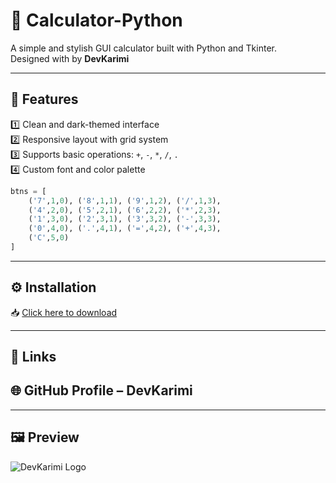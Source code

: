 # 🧮 Calculator-Python

A simple and stylish GUI calculator built with Python and Tkinter.  
Designed with  by **DevKarimi**


---

## 📌 Features

1️⃣ Clean and dark-themed interface  
2️⃣ Responsive layout with grid system  
3️⃣ Supports basic operations: `+`, `-`, `*`, `/`, `.`  
4️⃣ Custom font and color palette
```python
btns = [
    ('7',1,0), ('8',1,1), ('9',1,2), ('/',1,3),
    ('4',2,0), ('5',2,1), ('6',2,2), ('*',2,3),
    ('1',3,0), ('2',3,1), ('3',3,2), ('-',3,3),
    ('0',4,0), ('.',4,1), ('=',4,2), ('+',4,3),
    ('C',5,0)
]

```
---

## ⚙️ Installation

📥 [Click here to download](https://github.com/DevKarimi/DevSepi-Calculator/releases/download/v1.0/DevSepi-Calculator.exe)

---

## 🔗 Links

## 🌐 GitHub Profile – DevKarimi

---
 ## 🖼️ Preview
![DevKarimi Logo](https://cdn.imgurl.ir/uploads/c33582_Screenshot_2025-10-31_130534.png)
